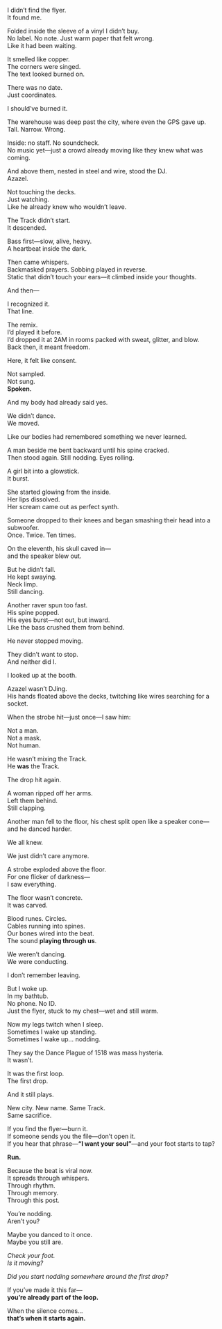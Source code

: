 I didn’t find the flyer.  
It found me.

Folded inside the sleeve of a vinyl I didn’t buy.  
No label. No note. Just warm paper that felt wrong.  
Like it had been waiting.

It smelled like copper.  
The corners were singed.  
The text looked burned on.

>

There was no date.  
Just coordinates.

I should’ve burned it.

The warehouse was deep past the city, where even the GPS gave up.  
Tall. Narrow. Wrong.

Inside: no staff. No soundcheck.  
No music yet—just a crowd already moving like they knew what was coming.

And above them, nested in steel and wire, stood the DJ.  
Azazel.

Not touching the decks.  
Just watching.  
Like he already knew who wouldn’t leave.

The Track didn’t start.  
It descended.

Bass first—slow, alive, heavy.  
A heartbeat inside the dark.

Then came whispers.  
Backmasked prayers. Sobbing played in reverse.  
Static that didn’t touch your ears—it climbed inside your thoughts.

And then—

>

I recognized it.  
That line.

The remix.  
I’d played it before.  
I’d dropped it at 2AM in rooms packed with sweat, glitter, and blow.  
Back then, it meant freedom.

Here, it felt like consent.

Not sampled.  
Not sung.  
**Spoken.**

And my body had already said yes.

We didn’t dance.  
We moved.

Like our bodies had remembered something we never learned.

A man beside me bent backward until his spine cracked.  
Then stood again. Still nodding. Eyes rolling.

A girl bit into a glowstick.  
It burst.

She started glowing from the inside.  
Her lips dissolved.  
Her scream came out as perfect synth.

Someone dropped to their knees and began smashing their head into a subwoofer.  
Once. Twice. Ten times.

On the eleventh, his skull caved in—  
and the speaker blew out.

But he didn’t fall.  
He kept swaying.  
Neck limp.  
Still dancing.

Another raver spun too fast.  
His spine popped.  
His eyes burst—not out, but inward.  
Like the bass crushed them from behind.

He never stopped moving.

They didn’t want to stop.  
And neither did I.

I looked up at the booth.

Azazel wasn’t DJing.  
His hands floated above the decks, twitching like wires searching for a socket.

When the strobe hit—just once—I saw him:

>

Not a man.  
Not a mask.  
Not human.

He wasn’t mixing the Track.  
He **was** the Track.

The drop hit again.

A woman ripped off her arms.  
Left them behind.  
Still clapping.

Another man fell to the floor, his chest split open like a speaker cone—  
and he danced harder.

>

We all knew.

We just didn’t care anymore.

A strobe exploded above the floor.  
For one flicker of darkness—  
I saw everything.

The floor wasn’t concrete.  
It was carved.

Blood runes. Circles.  
Cables running into spines.  
Our bones wired into the beat.  
The sound **playing through us**.

We weren’t dancing.  
We were conducting.

I don’t remember leaving.

But I woke up.  
In my bathtub.  
No phone. No ID.  
Just the flyer, stuck to my chest—wet and still warm.

Now my legs twitch when I sleep.  
Sometimes I wake up standing.  
Sometimes I wake up… nodding.

They say the Dance Plague of 1518 was mass hysteria.  
It wasn’t.

It was the first loop.  
The first drop.

And it still plays.

New city. New name. Same Track.  
Same sacrifice.

If you find the flyer—burn it.  
If someone sends you the file—don’t open it.  
If you hear that phrase—**“I want your soul”**—and your foot starts to tap?

**Run.**

Because the beat is viral now.  
It spreads through whispers.  
Through rhythm.  
Through memory.  
Through this post.

>

You’re nodding.  
Aren’t you?

Maybe you danced to it once.  
Maybe you still are.

*Check your foot.*  
*Is it moving?*

*Did you start nodding somewhere around the first drop?*

If you’ve made it this far—  
**you’re already part of the loop.**

When the silence comes…  
**that’s when it starts again.**

# 